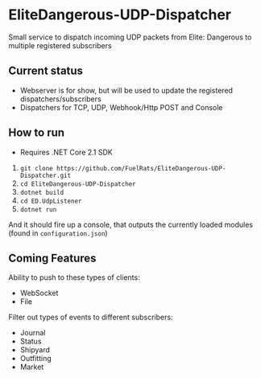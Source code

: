 # EliteDangerous-UDP-Dispatcher
Small service to dispatch incoming UDP packets from Elite: Dangerous to multiple registered subscribers

## Current status
- Webserver is for show, but will be used to update the registered dispatchers/subscribers
- Dispatchers for TCP, UDP, Webhook/Http POST and Console

## How to run

- Requires .NET Core 2.1 SDK

1. `git clone https://github.com/FuelRats/EliteDangerous-UDP-Dispatcher.git`
2. `cd EliteDangerous-UDP-Dispatcher`
3. `dotnet build`
4. `cd ED.UdpListener`
5. `dotnet run`

And it should fire up a console, that outputs the currently loaded modules (found in `configuration.json`)

## Coming Features

Ability to push to these types of clients:
- WebSocket
- File

Filter out types of events to different subscribers:
- Journal
- Status
- Shipyard
- Outfitting
- Market
